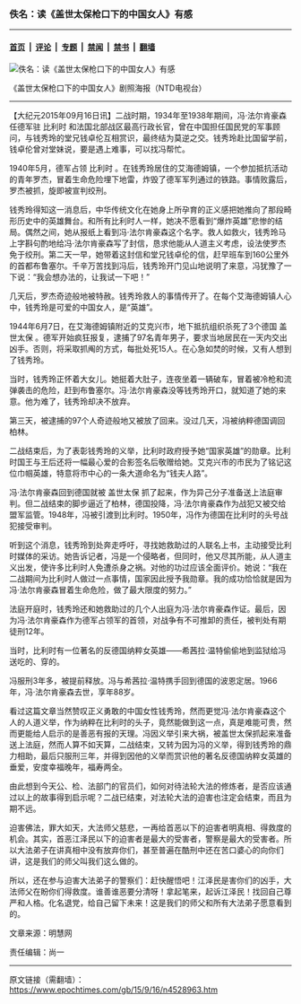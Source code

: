 ### 佚名：读《盖世太保枪口下的中国女人》有感

---

#### [首页](../../../..?n4528963) &nbsp;|&nbsp; [评论](../../../../../epoch-comment?n4528963) &nbsp;|&nbsp; [专题](../../../../../epoch-special?n4528963) &nbsp;|&nbsp; [禁闻](../../../../../epoch-news?n4528963) &nbsp;|&nbsp; [禁书](../../../../../books?n4528963) &nbsp;|&nbsp; [翻墙](https://github.com/gfw-breaker/nogfw/blob/master/README.md?n4528963)


<div><img alt="佚名：读《盖世太保枪口下的中国女人》有感" class="attachment-djy_600_400 size-djy_600_400 wp-post-image" src="https://i.epochtimes.com/assets/uploads/2015/09/1509161353062158.jpg"/>
<div class="caption">
 <p>
  《盖世太保枪口下的中国女人》剧照海报（NTD电视台）
 </p>
</div></div><hr/><div class="post_content" id="artbody" itemprop="articleBody">
 <!-- article content begin -->
 <p>
  【大纪元2015年09月16日讯】二战时期，1934年至1938年期间，冯‧法尔肯豪森任德军驻
  <ok href="https://www.epochtimes.com/gb/tag/%E6%AF%94%E5%88%A9%E6%97%B6.html">
   比利时
  </ok>
  和法国北部战区最高行政长官，曾在中国担任国民党的军事顾问，与钱秀玲的堂兄钱卓伦互相赏识，最终结为莫逆之交。钱秀玲赴比国留学前，钱卓伦曾对堂妹说，要是遇上难事，可以找冯帮忙。
 </p>
 <p>
  1940年5月，德军占领
  <ok href="https://www.epochtimes.com/gb/tag/%E6%AF%94%E5%88%A9%E6%97%B6.html">
   比利时
  </ok>
  。在钱秀玲居住的艾海德姆镇，一个参加抵抗活动的青年罗杰，冒着生命危险埋下地雷，炸毁了德军军列通过的铁路。事情败露后，罗杰被抓，旋即被宣判绞刑。
 </p>
 <p>
  钱秀玲得知这一消息后，中华传统文化在她身上所孕育的正义感把她推向了那段畸形历史中的英雄舞台。和所有比利时人一样，她决不愿看到“爆炸英雄”悲惨的结局。偶然之间，她从报纸上看到冯‧法尔肯豪森这个名字。救人如救火，钱秀玲马上字斟句酌地给冯‧法尔肯豪森写了封信，恳求他能从人道主义考虑，设法使罗杰免于绞刑。第二天一早，她带着这封信和堂兄钱卓伦的信，赶早班车到160公里外的首都布鲁塞尔。千辛万苦找到冯后，钱秀玲开门见山地说明了来意，冯犹豫了一下说：“我会想办法的，让我试一下吧！”
 </p>
 <p>
  几天后，罗杰奇迹般地被特赦。钱秀玲救人的事情传开了。在每个艾海德姆镇人心中，钱秀玲是可爱的中国女人，是“英雄”。
 </p>
 <p>
  1944年6月7日，在艾海德姆镇附近的艾克兴市，地下抵抗组织杀死了3个德国
  <ok href="https://www.epochtimes.com/gb/tag/%E7%9B%96%E4%B8%96%E5%A4%AA%E4%BF%9D.html">
   盖世太保
  </ok>
  。德军开始疯狂报复，逮捕了97名青年男子，要求当地居民在一天内交出凶手。否则，将采取抓阄的方式，每批处死15人。在心急如焚的时候，又有人想到了钱秀玲。
 </p>
 <p>
  当时，钱秀玲正怀着大女儿。她挺着大肚子，连夜坐着一辆破车，冒着被冷枪和流弹袭击的危险，赶到布鲁塞尔。冯‧法尔肯豪森没等钱秀玲开口，就知道了她的来意。他为难了，钱秀玲却决不放弃。
 </p>
 <p>
  第三天，被逮捕的97个人奇迹般地又被放了回来。没过几天，冯被纳粹德国调回柏林。
 </p>
 <p>
  二战结束后，为了表彰钱秀玲的义举，比利时政府授予她“国家英雄”的勋章。比利时国王与王后还将一幅最心爱的合影签名后敬赠给她。艾克兴市的市民为了铭记这位巾帼英雄，特意将市中心的一条大道命名为“钱夫人路”。
 </p>
 <p>
  冯‧法尔肯豪森回到德国就被
  <ok href="https://www.epochtimes.com/gb/tag/%E7%9B%96%E4%B8%96%E5%A4%AA%E4%BF%9D.html">
   盖世太保
  </ok>
  抓了起来，作为异己分子准备送上法庭审判。但二战结束的脚步逼近了柏林，德国投降，冯‧法尔肯豪森作为战犯又被交给盟军监管。1948年，冯被引渡到比利时。1950年，冯作为德国在比利时的头号战犯接受审判。
 </p>
 <p>
  听到这个消息，钱秀玲到处奔走呼吁，寻找她救助过的人联名上书，主动接受比利时媒体的采访。她告诉记者，冯是一个侵略者，但同时，他又尽其所能，从人道主义出发，使许多比利时人免遭杀身之祸。对他的功过应该全面评价。她说：“我在二战期间为比利时人做过一点事情，国家因此授予我勋章。我的成功恰恰就是因为冯‧法尔肯豪森冒着生命危险，做了最大限度的努力。”
 </p>
 <p>
  法庭开庭时，钱秀玲还和她救助过的几个人出庭为冯‧法尔肯豪森作证。最后，因为冯‧法尔肯豪森作为德军占领军的首领，对战争有不可推卸的责任，被判处有期徒刑12年。
 </p>
 <p>
  当时，比利时有一位著名的反德国纳粹女英雄——希茜拉‧温特偷偷地到监狱给冯送吃的、穿的。
 </p>
 <p>
  冯服刑3年多，被提前释放。冯与希茜拉‧温特携手回到德国的波恩定居。1966年，冯‧法尔肯豪森去世，享年88岁。
 </p>
 <p>
  看过这篇文章当然赞叹正义勇敢的中国女性钱秀玲，然而更觉冯‧法尔肯豪森这个人的人道义举，作为纳粹在比利时的头子，竟然能做到这一点，真是难能可贵，然而更能给人启示的是善恶有报的天理。冯因义举引来大祸，被盖世太保抓起来准备送上法庭，然而人算不如天算，二战结束，又转为因为冯的义举，得到钱秀玲的鼎力相助，最后只服刑三年，并得到因他的义举而赏识他的著名反德国纳粹女英雄的垂爱，安度幸福晚年，福寿两全。
 </p>
 <p>
  由此想到今天公、检、法部门的官员们，如何对待法轮大法的修炼者，是否应该通过以上的故事得到启示呢？二战已结束，对法轮大法的迫害也注定会结束，而且为期不远。
 </p>
 <p>
  迫害佛法，罪大如天，大法师父慈悲，一再给首恶以下的迫害者明真相、得救度的机会。其实，首恶江泽民以下的迫害者是最大的受害者，警察是最大的受害者。所以大法弟子在讲真相中没有放弃你们，甚至普遍在酷刑中还在苦口婆心的向你们讲，这是我们的师父叫我们这么做的。
 </p>
 <p>
  所以，还在参与迫害大法弟子的警察们：赶快醒悟吧！江泽民是害你们的凶手，大法师父在盼你们得救度。谁善谁恶要分清呀！拿起笔来，起诉江泽民！找回自己尊严和人格。化名退党，给自己留下未来！这是我们的师父和所有大法弟子愿意看到的。
 </p>
 <p>
  文章来源：明慧网
 </p>
 <p>
  责任编辑：尚一
 </p>
 <!-- article content end -->
 <div id="below_article_ad">
 </div>
</div>


---

原文链接（需翻墙）：https://www.epochtimes.com/gb/15/9/16/n4528963.htm